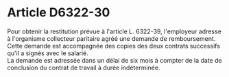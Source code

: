# Article D6322-30

  
Pour obtenir la restitution prévue à l'article L. 6322-39, l'employeur adresse à l'organisme collecteur paritaire agréé une demande de remboursement. Cette demande est accompagnée des copies des deux contrats successifs qu'il a signés avec le salarié.   
La demande est adressée dans un délai de six mois à compter de la date de conclusion du contrat de travail à durée indéterminée.